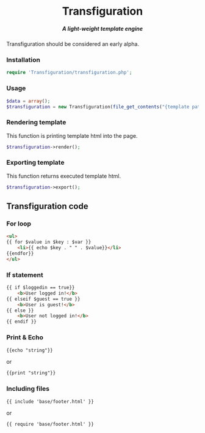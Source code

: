 <div align="center">
	<h1>
	<span>Transfiguration</span>
	<h5 >A light-weight template engine</h5>
	</h1>
</div>

<p>Transfiguration should be considered an early alpha.</p>

<h3>Installation</h3>

```php
require 'Transfiguration/transfiguration.php';
```

<h3>Usage</h3>

```php
$data = array();
$transfiguration = new Transfiguration(file_get_contents("{template path}"), $data, $include_path);
```

<h3>Rendering template</h3>
<p>This function is printing template html into the page.</p>

```php
$transfiguration->render();
```

<h3>Exporting template</h3>
<p>This function returns executed template html.</p>

```php
$transfiguration->export();
```

<h2>Transfiguration code</h2>

<h3>For loop</h3>

```html
<ul>
{{ for $value in $key : $var }}
	<li>{{ echo $key . " " . $value}}</li>
{{endfor}}
</ul>
```

<h3>If statement</h3>

```html
{{ if $loggedin == true}}
	<b>User logged in!</b>
{{ elseif $guest == true }}
	<b>User is guest!</b>
{{ else }}
 	<b>User not logged in!</b>
{{ endif }}
```

<h3>Print & Echo</h3>

```html
{{echo "string"}}
```
<p>or</p>

```html
{{print "string"}}
```

<h3>Including files</h3>

```html
{{ include 'base/footer.html' }}
```
<p>or</p>

```html
{{ require 'base/footer.html' }}
```